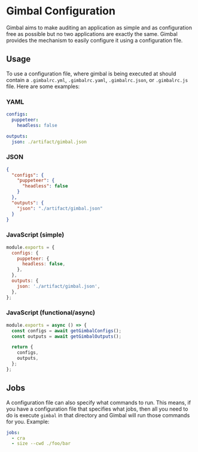 # Gimbal Configuration

Gimbal aims to make auditing an application as simple and as configuration free as possible but no two applications are exactly the same. Gimbal provides the mechanism to easily configure it using a configuration file.

## Usage

To use a configuration file, where gimbal is being executed at should contain a `.gimbalrc.yml`, `.gimbalrc.yaml`, `.gimbalrc.json`, or `.gimbalrc.js` file. Here are some examples:

### YAML

```yaml
configs:
  puppeteer:
    headless: false

outputs:
  json: ./artifact/gimbal.json
```

### JSON

```json
{
  "configs": {
    "puppeteer": {
      "headless": false
    }
  },
  "outputs": {
    "json": "./artifact/gimbal.json"
  }
}
```

### JavaScript (simple)

```javascript
module.exports = {
  configs: {
    puppeteer: {
      headless: false,
    },
  },
  outputs: {
    json: './artifact/gimbal.json',
  },
};
```

### JavaScript (functional/async)

```javascript
module.exports = async () => {
  const configs = await getGimbalConfigs();
  const outputs = await getGimbalOutputs();

  return {
    configs,
    outputs,
  };
};
```

## Jobs

A configuration file can also specify what commands to run. This means, if you have a configuration file that specifies what jobs, then all you need to do is execute `gimbal` in that directory and Gimbal will run those commands for you. Example:

```yaml
jobs:
  - cra
  - size --cwd ./foo/bar
```
